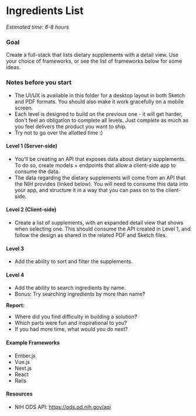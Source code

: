 # Ingredients List
*Estimated time: 6-8 hours*

### Goal
Create a full-stack that lists dietary supplements with a detail view. Use your choice of frameworks, or see the list of frameworks below for some ideas.

### Notes before you start
- The UI/UX is available in this folder for a desktop layout in both Sketch and PDF formats. You should also make it work gracefully on a mobile screen.
- Each level is designed to build on the previous one - it will get harder, don't feel an obligation to complete all levels. Just complete as much as you feel delivers the product you want to ship.
- Try not to go over the allotted time :)

#### Level 1 (Server-side)
- You'll be creating an API that exposes data about dietary supplements. To do so, create models + endpoints that allow a client-side app to consume the data.
- The data regarding the dietary supplements will come from an API that the NIH provides (linked below). You will need to consume this data into your app, and structure it in a way that you can pass on to the client-side.

#### Level 2 (Client-side)
- Create a list of supplements, with an expanded detail view that shows when selecting one. This should consume the API created in Level 1, and follow the design as shared in the related PDF and Sketch files.

#### Level 3
- Add the ability to sort and filter the supplements.

#### Level 4
- Add the ability to search ingredients by name.
- Bonus: Try searching ingredients by more than name?

**Report:**
- Where did you find difficulty in building a solution?
- Which parts were fun and inspirational to you?
- If you had more time, what would you do next?

#### Example Frameworks
- Ember.js
- Vue.js
- Next.js
- React
- Rails

#### Resources
- NIH ODS API: https://ods.od.nih.gov/api
